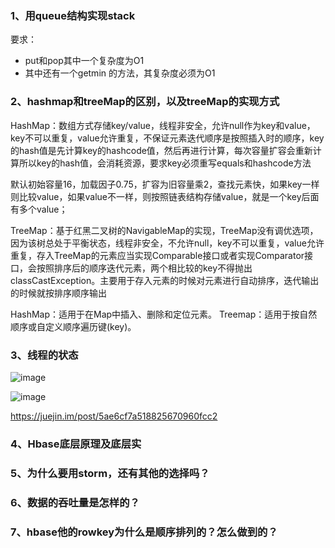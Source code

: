 ### 1、用queue结构实现stack
要求：
- put和pop其中一个复杂度为O1
- 其中还有一个getmin 的方法，其复杂度必须为O1

### 2、hashmap和treeMap的区别，以及treeMap的实现方式

HashMap：数组方式存储key/value，线程非安全，允许null作为key和value，key不可以重复，value允许重复，不保证元素迭代顺序是按照插入时的顺序，key的hash值是先计算key的hashcode值，然后再进行计算，每次容量扩容会重新计算所以key的hash值，会消耗资源，要求key必须重写equals和hashcode方法

默认初始容量16，加载因子0.75，扩容为旧容量乘2，查找元素快，如果key一样则比较value，如果value不一样，则按照链表结构存储value，就是一个key后面有多个value；

TreeMap：基于红黑二叉树的NavigableMap的实现，TreeMap没有调优选项，因为该树总处于平衡状态，线程非安全，不允许null，key不可以重复，value允许重复，存入TreeMap的元素应当实现Comparable接口或者实现Comparator接口，会按照排序后的顺序迭代元素，两个相比较的key不得抛出classCastException。主要用于存入元素的时候对元素进行自动排序，迭代输出的时候就按排序顺序输出

HashMap：适用于在Map中插入、删除和定位元素。
Treemap：适用于按自然顺序或自定义顺序遍历键(key)。

### 3、线程的状态

![image](http://static.oschina.net/uploads/space/2013/0621/174442_0BNr_182175.jpg)


![image](https://user-gold-cdn.xitu.io/2018/4/30/163159bceb956cb4?imageslim)

https://juejin.im/post/5ae6cf7a518825670960fcc2


### 4、Hbase底层原理及底层实

### 5、为什么要用storm，还有其他的选择吗？

### 6、数据的吞吐量是怎样的？

### 7、hbase他的rowkey为什么是顺序排列的？怎么做到的？